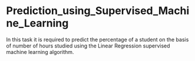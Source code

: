 # Prediction_using_Supervised_Machine_Learning
In this task it is required to predict the percentage of a student on the basis of number of hours studied using the Linear Regression supervised machine learning algorithm.
